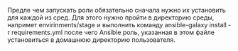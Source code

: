Предле чем запускать роли обязательно сначала нужно их установить для каждой из сред.
Для этого нужно пройти в директорию среды, напримет envirinments/stage и выполнить команду ansible-galaxy install -r requirements.yml
после чего Ansible роль, указанная в этом файле установиться в домашнюю директорию пользователя.
